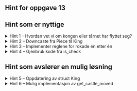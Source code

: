 ## Hint for oppgave 13

## Hint som er nyttige
<details>
<summary>Hint 1 – Hvordan vet vi om kongen eller tårnet har flyttet seg?</summary>

Den enkleste måten å holde styr på om kongen eller tårnet ikke har flyttet på seg, er å legge til et nytt felt i `struct King` og i `struct Rook`. Dette feltet kan vi kalle `has_moved`.

I så fall må vi sette en verdi for `has_moved` i konstruktøren for strukten. Vi må også oppdatere `has_moved` inni `move_piece`.

Verdien av `has_moved` kan du gjøre tilgjengelig utenfor strukten med en metode som f.eks. `can_castle()`.

</details>

<details>
<summary>Hint 2 – Downcaste fra Piece til King</summary>

Inni `get_castle_moves()` har du behov for å kalle på `can_castle()` for både `King` og `Rook`. Dette gjør du ved å _downcaste_ fra `trait Piece` til den aktuelle strukten, slik:

```rust
let piece = self.pieces.get(&position).expect("Inga brikke på posisjonen");
let king = piece.downcast_ref::<King>().expect("Brikken var ikkje ein konge");
if king.can_castle()
    ...
```
</details>

<details>
<summary>Hint 3 – Implementer reglene for rokade én etter én</summary>

Inni `get_castle_moves()` må du ta hensyn til alle reglene for rokade. Dette kan du gjøre én etter én med if-setninger og match-setninger.

Du kan for eksempel starte med å initialisere et tomt `HashSet`, og først ta for deg det ene tårnet, og undersøke om alle betingelsene for rokade er oppfylt. Hvis ja, så setter du inn rokadetrekket inn i hashsettet. Hvis en av betingelsene feiler, går du videre til å undersøke neste tårn.
</details>

<details>
<summary>Hint 4 – Gjenbruk kode fra is_check</summary>

I `is_check` har vi allerede implementert funksjonaliteten for å avgjøre om et felt er truet av en bestemt farge. Dette kan du trekke ut i en egen metode (`is_square_threatened`), og ta i bruk for å avgjøre om feltene kongen skal bevege seg fordi ikke er truet.
</details>

## Hint som avslører en mulig løsning
<details>
<summary>Hint 5 – Oppdatering av struct King</summary>

```rust
#[derive(Clone)]
pub struct King {
    pub color: Color,
    pub position: (u8, u8),
    pub has_moved: bool,
}

impl King {
    pub fn can_castle(&self) -> bool {
        !self.has_moved
    }
}

impl Piece for King {
    fn new(color: Color, position: (u8, u8)) -> Self {
        King {
            color,
            position,
            has_moved: false,
        }
    }
    fn move_piece(&mut self, target: (u8, u8)) {
        self.has_moved = true;
        self.position = target;
    }
}
```

</details>

<details>
<summary>Hint 6 – Mulig implementasjon av get_castle_moved</summary>

```rust
fn get_castle_moves(&self, king_position: &(u8, u8), ) -> HashSet<(u8, u8)> {
    let king = self.pieces.get(king_position).expect("Inga brikke på vald posisjon")
        .downcast_ref::<King>().expect("Brikka er ikkje ein konge");
    if !king.can_castle() || self.is_check(king.color)  { return HashSet::new(); }

    let mut castle_moves = HashSet::new();
    let (_, y) = king.position;

    for rook_position in [(0, y), (7, y)] {
        match self.pieces.get(&rook_position) {
            Some(piece) => {
                match piece.downcast_ref::<Rook>() {
                    Some(rook) if rook.can_castle() => {
                        if rook_position.0 < king.position.0 {
                            // Dronningfløyen

                            // Regel: Inga brikker i vegen
                            for square_between in [(1, y), (2, y), (3, y)] {
                                if self.pieces.get(&square_between).is_some() {
                                    break
                                }
                            }
                            // Regel: Kongen kan ikkje gå på eit felt truga av motstandaren
                            for king_path_square in [(1, y), (2, y)] {
                                if self.is_square_threatened(&king_path_square, king.color) {
                                    break
                                }
                            }
                            castle_moves.insert((2, y));
                        } else {
                            // Kongefløyen

                            // Regel: Inga brikker i vegen
                            for square_between in [(5, y), (6, y)] {
                                if self.pieces.get(&square_between).is_some() {
                                    break
                                }
                            }
                            // Regel: Kongen kan ikkje gå på eit felt truga av motstandaren
                            for king_path_square in [(5, y), (6, y)] {
                                if self.is_square_threatened(&king_path_square, king.color) {
                                    break
                                }
                            }
                            castle_moves.insert((6, y));
                        }
                    },
                    _ => break
                }
            },
            None => break
        }
    }
    castle_moves
}
```

</details>

